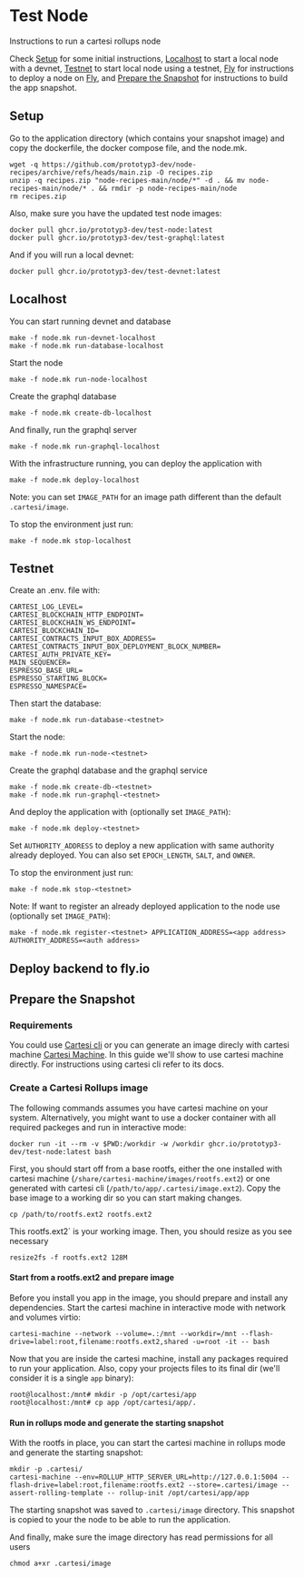 # Test Node

Instructions to run a cartesi rollups node

Check [Setup](#setup) for some initial instructions, [Localhost](#localhost) to start a local node with a devnet, [Testnet](#testnet) to start local node using a testnet, [Fly](#fly) for instructions to deploy a node on [Fly](https://fly.io/docs), and [Prepare the Snapshot](#prepare-the-snapshot) for instructions to build the app snapshot.

## Setup

Go to the application directory (which contains your snapshot image) and copy the dockerfile, the docker compose file, and the node.mk.

```shell
wget -q https://github.com/prototyp3-dev/node-recipes/archive/refs/heads/main.zip -O recipes.zip
unzip -q recipes.zip "node-recipes-main/node/*" -d . && mv node-recipes-main/node/* . && rmdir -p node-recipes-main/node
rm recipes.zip
```

Also, make sure you have the updated test node images:

```shell
docker pull ghcr.io/prototyp3-dev/test-node:latest
docker pull ghcr.io/prototyp3-dev/test-graphql:latest
```

And if you will run a local devnet:

```shell
docker pull ghcr.io/prototyp3-dev/test-devnet:latest
```

## Localhost

You can start running devnet and database

```shell
make -f node.mk run-devnet-localhost
make -f node.mk run-database-localhost
```

Start the node

```shell
make -f node.mk run-node-localhost
```

Create the graphql database 

```shell
make -f node.mk create-db-localhost
```

And finally, run the graphql server

```shell
make -f node.mk run-graphql-localhost
```

With the infrastructure running, you can deploy the application with

```shell
make -f node.mk deploy-localhost 
```

Note: you can set `IMAGE_PATH` for an image path different than the default `.cartesi/image`.

To stop the environment just run:

```shell
make -f node.mk stop-localhost
```

## Testnet

Create an .env.<testnet> file with:

```shell
CARTESI_LOG_LEVEL=
CARTESI_BLOCKCHAIN_HTTP_ENDPOINT=
CARTESI_BLOCKCHAIN_WS_ENDPOINT=
CARTESI_BLOCKCHAIN_ID=
CARTESI_CONTRACTS_INPUT_BOX_ADDRESS=
CARTESI_CONTRACTS_INPUT_BOX_DEPLOYMENT_BLOCK_NUMBER=
CARTESI_AUTH_PRIVATE_KEY=
MAIN_SEQUENCER=
ESPRESSO_BASE_URL=
ESPRESSO_STARTING_BLOCK=
ESPRESSO_NAMESPACE=
```

Then start the database:

```shell
make -f node.mk run-database-<testnet>
```

Start the node:

```shell
make -f node.mk run-node-<testnet>
```

Create the graphql database and the graphql service

```shell
make -f node.mk create-db-<testnet>
make -f node.mk run-graphql-<testnet>
```

And deploy the application with (optionally set `IMAGE_PATH`):

```shell
make -f node.mk deploy-<testnet>
```

Set `AUTHORITY_ADDRESS` to deploy a new application with same authority already deployed. You can also set `EPOCH_LENGTH`, `SALT`, and `OWNER`.

To stop the environment just run:

```shell
make -f node.mk stop-<testnet>
```

Note: If want to register an already deployed application to the node use (optionally set `IMAGE_PATH`):

```shell
make -f node.mk register-<testnet> APPLICATION_ADDRESS=<app address> AUTHORITY_ADDRESS=<auth address> 
```

## Deploy backend to fly.io


## Prepare the Snapshot

### Requirements

You could use [Cartesi cli](https://github.com/cartesi/cli) or you can generate an image direcly with cartesi machine [Cartesi Machine](https://github.com/cartesi/machine-emulator). In this guide we'll show to use cartesi machine directly. For instructions using cartesi cli refer to its docs.

### Create a Cartesi Rollups image

The following commands assumes you have cartesi machine on your system. Alternatively, you might want to use a docker container with all required packeges and run in interactive mode:

```shell
docker run -it --rm -v $PWD:/workdir -w /workdir ghcr.io/prototyp3-dev/test-node:latest bash
```

First, you should start off from a base rootfs, either the one installed with cartesi machine (`/share/cartesi-machine/images/rootfs.ext2`) or one generated with cartesi cli (`/path/to/app/.cartesi/image.ext2`). Copy the base image to a working dir so you can start making changes. 

```shell
cp /path/to/rootfs.ext2 rootfs.ext2
```

This rootfs.ext2` is your working image. Then, you should resize as you see necessary

```shell
resize2fs -f rootfs.ext2 128M
```

#### Start from a rootfs.ext2 and prepare image

Before you install you app in the image, you should prepare and install any dependencies. Start the cartesi machine in interactive mode with network and volumes virtio:

```shell
cartesi-machine --network --volume=.:/mnt --workdir=/mnt --flash-drive=label:root,filename:rootfs.ext2,shared -u=root -it -- bash
```

Now that you are inside the cartesi machine, install any packages required to run your application. Also, copy your projects files to its final dir (we'll consider it is a single `app` binary):

```shell
root@localhost:/mnt# mkdir -p /opt/cartesi/app     
root@localhost:/mnt# cp app /opt/cartesi/app/.
```

#### Run in rollups mode and generate the starting snapshot

With the rootfs in place, you can start the cartesi machine in rollups mode and generate the starting snapshot:

```shell
mkdir -p .cartesi/
cartesi-machine --env=ROLLUP_HTTP_SERVER_URL=http://127.0.0.1:5004 --flash-drive=label:root,filename:rootfs.ext2 --store=.cartesi/image --assert-rolling-template -- rollup-init /opt/cartesi/app/app
```

The starting snapshot was saved to `.cartesi/image` directory. This snapshot is copied to your the node to be able to run the application.

And finally, make sure the image directory has read permissions for all users

```shell
chmod a+xr .cartesi/image
```
